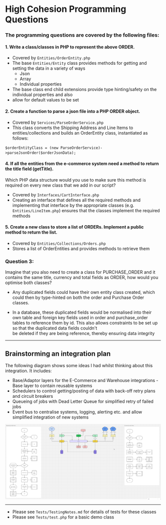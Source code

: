 # High Cohesion Programming Questions


### The programming questions are covered by the following files:

#### 1. Write a class/classes in PHP to represent the above ORDER.
- Covered by `Entities/OrderEntity.php`
- The base `Entities/Entity` class provides methods for getting and setting the data in a variety of ways
  - Json
  - Array
  - Individual properties
- The base class end child extensions provide type hinting/safety on the individual properties and also 
- allow for default values to be set


#### 2. Create a function to parse a json file into a PHP ORDER object.
- Covered by `Services/ParseOrderService.php`
- This class converts the Shipping Address and Line Items to entities/collections and builds an 
  OrderEntity class, instantiated as follows:
```
$orderEntityClass = (new ParseOrderService)->parseJsonOrder($orderJsonData);
```


#### 4. If all the entities from the e-commerce system need a method to return the title field (**getTitle**). 
Which PHP data structure would you use to make sure this method is required on every new class that we add in our script?
- Covered by `Interfaces/CartInterface.php`
- Creating an interface that defines all the required methods and implementing that interface by the appropriate classes 
(e.g. `Entities/LineItem.php`) ensures that the classes implement the required methods


#### 5. Create a new class to store a list of ORDERs. Implement a public method to return the list.
- Covered by `Entities/Collections/Orders.php`
- Stores a list of OrderEntities and provides methods to retrieve them



### Question 3:  
Imagine that you also need to create a class for PURCHASE_ORDER and it contains the 
same title, currency and total fields as ORDER, how would you optimise both classes?

- Any duplicated fields could have their own entity class created, which could then by 
  type-hinted on both the order and Purchase Order classes.

- In a database, these duplicated fields would be normalised into their own table and 
  foreign key fields used in order and purchase_order tables to reference them by id.
  This also allows constraints to be set up so that the duplicated data fields couldn't   
  be deleted if they are being reference, thereby ensuring data integrity

---

## Brainstorming an integration plan

The following diagram shows some ideas I had whilst thinking about this integration. It includes:

- Base/Adaptor layers for the E-Commerce and Warehouse integrations - Base layer to contain reusable systems
- Schedulers to control getting/posting of data with back-off retry plans and circuit breakers
- Queueing of jobs with Dead Letter Queue for simplified retry of failed jobs
- Event bus to centralise systems, logging, alerting etc. and allow simplified integration of new systems

![IntegrationPlan.png](IntegrationPlan.png)

---

- Please see `Tests/TestingNotes.md` for details of tests for these classes
- Please see `Tests/test.php` for a basic demo class